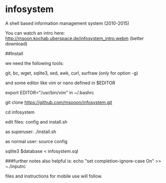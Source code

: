 # infosystem
A shell based information management system (2010-2015)

You can watch an intro here: 
http://msoon.kochab.uberspace.de/infosystem_intro.webm (better download)

##Install

we need the following tools:

git, bc, wget, sqlite3, sed, awk, curl, surfraw (only for option -g)


and some editor like vim or nano defined in $EDITOR

export EDITOR="/usr/bin/vim"
in ~/.bashrc

git clone https://github.com/msooon/infosystem.git 

cd infosystem

edit files: config and install.sh

as superuser: ./install.sh

as normal user: source config

sqlite3 $database < infosystem.sql

###further notes
also helpful is:
echo "set completion-ignore-case On" >> ~./inputrc

files and instructions for mobile use will follow.
